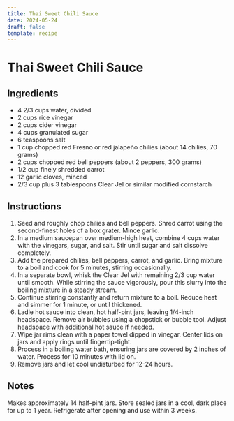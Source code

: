 ```yaml
---
title: Thai Sweet Chili Sauce
date: 2024-05-24
draft: false
template: recipe
---
```


# Thai Sweet Chili Sauce

## Ingredients

* 4 2/3 cups water, divided
* 2 cups rice vinegar
* 2 cups cider vinegar
* 4 cups granulated sugar
* 6 teaspoons salt
* 1 cup chopped red Fresno or red jalapeño chilies (about 14 chilies, 70 grams)
* 2 cups chopped red bell peppers (about 2 peppers, 300 grams)
* 1/2 cup finely shredded carrot
* 12 garlic cloves, minced
* 2/3 cup plus 3 tablespoons Clear Jel or similar modified cornstarch

## Instructions

1. Seed and roughly chop chilies and bell peppers. Shred carrot using the second-finest holes of a box grater. Mince garlic.
2. In a medium saucepan over medium-high heat, combine 4 cups water with the vinegars, sugar, and salt. Stir until sugar and salt dissolve completely.
3. Add the prepared chilies, bell peppers, carrot, and garlic. Bring mixture to a boil and cook for 5 minutes, stirring occasionally.
4. In a separate bowl, whisk the Clear Jel with remaining 2/3 cup water until smooth. While stirring the sauce vigorously, pour this slurry into the boiling mixture in a steady stream.
5. Continue stirring constantly and return mixture to a boil. Reduce heat and simmer for 1 minute, or until thickened.
6. Ladle hot sauce into clean, hot half-pint jars, leaving 1/4-inch headspace. Remove air bubbles using a chopstick or bubble tool. Adjust headspace with additional hot sauce if needed.
7. Wipe jar rims clean with a paper towel dipped in vinegar. Center lids on jars and apply rings until fingertip-tight.
8. Process in a boiling water bath, ensuring jars are covered by 2 inches of water. Process for 10 minutes with lid on.
9. Remove jars and let cool undisturbed for 12-24 hours.

## Notes

Makes approximately 14 half-pint jars. Store sealed jars in a cool, dark place for up to 1 year. Refrigerate after opening and use within 3 weeks.